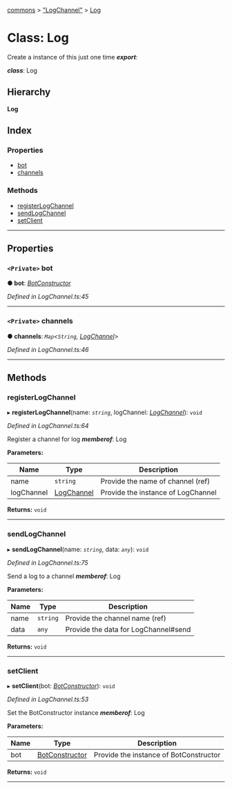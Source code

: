 [commons](../README.md) > ["LogChannel"](../modules/_logchannel_.md) > [Log](../classes/_logchannel_.log.md)

# Class: Log

Create a instance of this just one time
*__export__*: 

*__class__*: Log

## Hierarchy

**Log**

## Index

### Properties

* [bot](_logchannel_.log.md#bot)
* [channels](_logchannel_.log.md#channels)

### Methods

* [registerLogChannel](_logchannel_.log.md#registerlogchannel)
* [sendLogChannel](_logchannel_.log.md#sendlogchannel)
* [setClient](_logchannel_.log.md#setclient)

---

## Properties

<a id="bot"></a>

### `<Private>` bot

**● bot**: *[BotConstructor](_discordbot_.botconstructor.md)*

*Defined in LogChannel.ts:45*

___
<a id="channels"></a>

### `<Private>` channels

**● channels**: *`Map`<`String`, [LogChannel](_logchannel_.logchannel.md)>*

*Defined in LogChannel.ts:46*

___

## Methods

<a id="registerlogchannel"></a>

###  registerLogChannel

▸ **registerLogChannel**(name: *`string`*, logChannel: *[LogChannel](_logchannel_.logchannel.md)*): `void`

*Defined in LogChannel.ts:64*

Register a channel for log
*__memberof__*: Log

**Parameters:**

| Name | Type | Description |
| ------ | ------ | ------ |
| name | `string` |  Provide the name of channel (ref) |
| logChannel | [LogChannel](_logchannel_.logchannel.md) |  Provide the instance of LogChannel |

**Returns:** `void`

___
<a id="sendlogchannel"></a>

###  sendLogChannel

▸ **sendLogChannel**(name: *`string`*, data: *`any`*): `void`

*Defined in LogChannel.ts:75*

Send a log to a channel
*__memberof__*: Log

**Parameters:**

| Name | Type | Description |
| ------ | ------ | ------ |
| name | `string` |  Provide the channel name (ref) |
| data | `any` |  Provide the data for LogChannel#send |

**Returns:** `void`

___
<a id="setclient"></a>

###  setClient

▸ **setClient**(bot: *[BotConstructor](_discordbot_.botconstructor.md)*): `void`

*Defined in LogChannel.ts:53*

Set the BotConstructor instance
*__memberof__*: Log

**Parameters:**

| Name | Type | Description |
| ------ | ------ | ------ |
| bot | [BotConstructor](_discordbot_.botconstructor.md) |  Provide the instance of BotConstructor |

**Returns:** `void`

___


